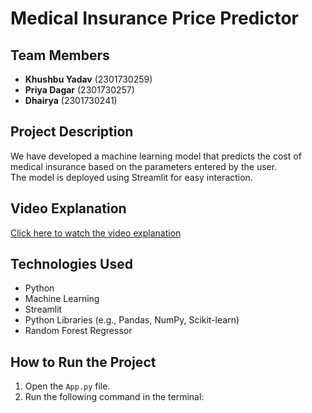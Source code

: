 # Medical Insurance Price Predictor

## Team Members
- **Khushbu Yadav** (2301730259)
- **Priya Dagar** (2301730257)
- **Dhairya** (2301730241)

## Project Description
We have developed a machine learning model that predicts the cost of medical insurance based on the parameters entered by the user.  
The model is deployed using Streamlit for easy interaction.

## Video Explanation
[Click here to watch the video explanation](https://github.com/ykhushbu941/Khushbu_Yadav_AI-ML-D_Medical_Insurance_Price_Predictor/blob/main/Group-9_Medical_Insurance_Price_Predictor.mp4)

## Technologies Used
- Python
- Machine Learning
- Streamlit
- Python Libraries (e.g., Pandas, NumPy, Scikit-learn)
- Random Forest Regressor

## How to Run the Project
1. Open the `App.py` file.
2. Run the following command in the terminal:

